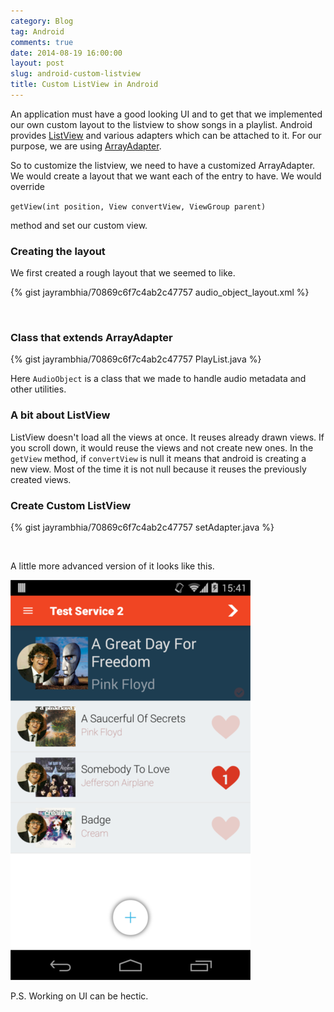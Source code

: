 ```yaml
---
category: Blog
tag: Android
comments: true
date: 2014-08-19 16:00:00
layout: post
slug: android-custom-listview
title: Custom ListView in Android
---
```


An application must have a good looking UI and to get that we implemented our own custom layout to the listview to show songs in a playlist. Android provides [ListView](http://developer.android.com/guide/topics/ui/layout/listview.html) and various adapters which can be attached to it. For our purpose, we are using [ArrayAdapter](http://developer.android.com/reference/android/widget/ArrayAdapter.html).

So to customize the listview, we need to have a customized ArrayAdapter. We would create a layout that we want each of the entry to have. We would override 

`getView(int position, View convertView, ViewGroup parent)` 

method and set our custom view.

### Creating the layout

We first created a rough layout that we seemed to like.

{% gist jayrambhia/70869c6f7c4ab2c47757 audio_object_layout.xml %}

<br/>

### Class that extends ArrayAdapter

{% gist jayrambhia/70869c6f7c4ab2c47757 PlayList.java %}

Here `AudioObject` is a class that we made to handle audio metadata and other utilities.

### A bit about ListView

ListView doesn't load all the views at once. It reuses already drawn views. If you scroll down, it would reuse the views and not create new ones. In the `getView` method, if `convertView` is null it means that android is creating a new view. Most of the time it is not null because it reuses the previously created views.

### Create Custom ListView

{% gist jayrambhia/70869c6f7c4ab2c47757 setAdapter.java %}

<br/>

A little more advanced version of it looks like this.

![playlist](/assets/images/playlist.png)

P.S. Working on UI can be hectic.
